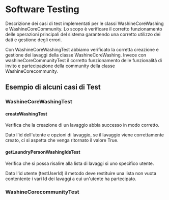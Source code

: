 # Software Testing 

Descrizione dei casi di test implementati per le classi WashineCoreWashing e WashineCoreCommunity.
Lo scopo è verificare il corretto funzionamento delle operazioni principali del sistema garantendo una corretto utilizzo dei dati e gestione degli errori.

Con WashineCoreWashingTest abbiamo verificato la corretta creazione e gestione dei lavaggi della classe WashineCoreWashing.
Invece con washineCoreCommunityTest il corretto funzionamento delle funzionalità di invito e partecipazione della community della classe WashineCorecommunity.  

## Esempio di alcuni casi di Test  

### WashineCoreWashingTest

#### createWashingTest

Verifica che la creazione di un lavaggio abbia successo in modo corretto.

Dato l'id dell'utente e opzioni di lavaggio, se il lavaggio viene correttamente creato, ci si aspetta che venga ritornato il valore True.

#### getLaundryPersonWashingIdsTest

Verifica che si possa risalire alla lista di lavaggi si uno specifico utente.

Dato l'id utente (testUserId) il metodo deve restituire una lista non vuota contentente i vari Id dei lavaggi a cui un'utente ha partecipato.



### WashineCorecommunityTest

#### 



